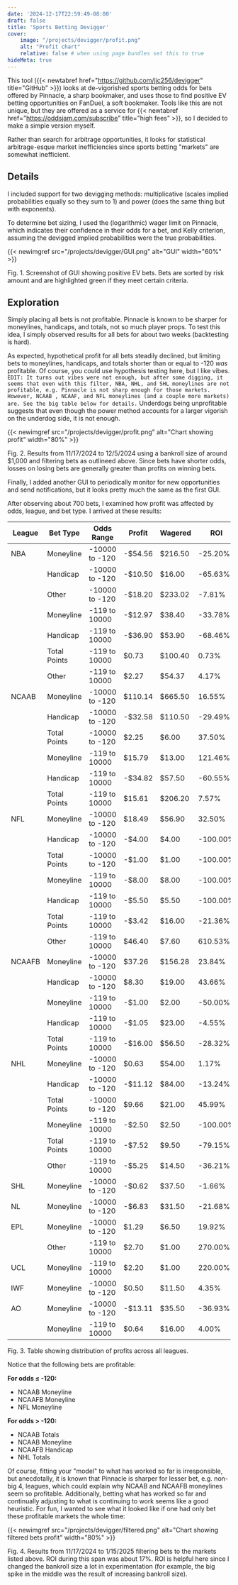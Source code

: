 ```yaml
---
date: '2024-12-17T22:59:49-08:00'
draft: false
title: 'Sports Betting Devigger'
cover:
    image: "/projects/devigger/profit.png"
    alt: "Profit chart"
    relative: false # when using page bundles set this to true
hideMeta: true
---
```


This tool ({{< newtabref href="https://github.com/jjc256/devigger" title="GitHub" >}}) looks at de-vigorished sports betting odds for bets offered by Pinnacle, a sharp bookmaker, and uses those to find positive EV betting opportunities on FanDuel, a soft bookmaker. Tools like this are not unique, but they are offered as a service for {{< newtabref href="https://oddsjam.com/subscribe" title="high fees" >}}, so I decided to make a simple version myself.

Rather than search for arbitrage opportunities, it looks for statistical arbitrage-esque market inefficiencies since sports betting "markets" are somewhat inefficient.

## Details

I included support for two devigging methods: multiplicative (scales implied probabilities equally so they sum to 1) and power (does the same thing but with exponents).

To determine bet sizing, I used the (logarithmic) wager limit on Pinnacle, which indicates their confidence in their odds for a bet, and Kelly criterion, assuming the devigged implied probabilities were the true probabilities.

{{< newimgref src="/projects/devigger/GUI.png" alt="GUI" width="60%" >}}
<figcaption>Fig. 1. Screenshot of GUI showing positive EV bets. Bets are sorted by risk amount and are highlighted green if they meet certain criteria.</figcaption>

## Exploration

Simply placing all bets is not profitable. Pinnacle is known to be sharper for moneylines, handicaps, and totals, not so much player props. To test this idea, I simply observed results for all bets for about two weeks (backtesting is hard).

As expected, hypothetical profit for all bets steadily declined, but limiting bets to moneylines, handicaps, and totals shorter than or equal to -120 *was* profitable. Of course, you could use hypothesis testing here, but I like vibes. `EDIT: It turns out vibes were not enough, but after some digging, it seems that even with this filter, NBA, NHL, and SHL moneylines are not profitable, e.g. Pinnacle is not sharp enough for those markets. However, NCAAB , NCAAF, and NFL moneylines (and a couple more markets) are. See the big table below for details.` Underdogs being unprofitable suggests that even though the power method accounts for a larger vigorish on the underdog side, it is not enough.

{{< newimgref src="/projects/devigger/profit.png" alt="Chart showing profit" width="80%" >}}
<figcaption>Fig. 2. Results from 11/17/2024 to 12/5/2024 using a bankroll size of around $1,000 and filtering bets as outlineed above. Since bets have shorter odds, losses on losing bets are generally greater than profits on winning bets.</figcaption>

Finally, I added another GUI to periodically monitor for new opportunities and send notifications, but it looks pretty much the same as the first GUI.

After observing about 700 bets, I examined how profit was affected by odds, league, and bet type. I arrived at these results:

| League | Bet Type | Odds Range | Profit | Wagered | ROI |
|--------|-----------|------------|---------|----------|-----|
| NBA | Moneyline | -10000 to -120 | -$54.56 | $216.50 | -25.20% |
| | Handicap | -10000 to -120 | -$10.50 | $16.00 | -65.63% |
| | Other | -10000 to -120 | -$18.20 | $233.02 | -7.81% |
| | Moneyline | -119 to 10000 | -$12.97 | $38.40 | -33.78% |
| | Handicap | -119 to 10000 | -$36.90 | $53.90 | -68.46% |
| | Total Points | -119 to 10000 | $0.73 | $100.40 | 0.73% |
| | Other | -119 to 10000 | $2.27 | $54.37 | 4.17% |
| NCAAB | Moneyline | -10000 to -120 | $110.14 | $665.50 | 16.55% |
| | Handicap | -10000 to -120 | -$32.58 | $110.50 | -29.49% |
| | Total Points | -10000 to -120 | $2.25 | $6.00 | 37.50% |
| | Moneyline | -119 to 10000 | $15.79 | $13.00 | 121.46% |
| | Handicap | -119 to 10000 | -$34.82 | $57.50 | -60.55% |
| | Total Points | -119 to 10000 | $15.61 | $206.20 | 7.57% |
| NFL | Moneyline | -10000 to -120 | $18.49 | $56.90 | 32.50% |
| | Handicap | -10000 to -120 | -$4.00 | $4.00 | -100.00% |
| | Total Points | -10000 to -120 | -$1.00 | $1.00 | -100.00% |
| | Moneyline | -119 to 10000 | -$8.00 | $8.00 | -100.00% |
| | Handicap | -119 to 10000 | -$5.50 | $5.50 | -100.00% |
| | Total Points | -119 to 10000 | -$3.42 | $16.00 | -21.36% |
| | Other | -119 to 10000 | $46.40 | $7.60 | 610.53% |
| NCAAFB | Moneyline | -10000 to -120 | $37.26 | $156.28 | 23.84% |
| | Handicap | -10000 to -120 | $8.30 | $19.00 | 43.66% |
| | Moneyline | -119 to 10000 | -$1.00 | $2.00 | -50.00% |
| | Handicap | -119 to 10000 | -$1.05 | $23.00 | -4.55% |
| | Total Points | -119 to 10000 | -$16.00 | $56.50 | -28.32% |
| NHL | Moneyline | -10000 to -120 | $0.63 | $54.00 | 1.17% |
| | Handicap | -10000 to -120 | -$11.12 | $84.00 | -13.24% |
| | Total Points | -10000 to -120 | $9.66 | $21.00 | 45.99% |
| | Moneyline | -119 to 10000 | -$2.50 | $2.50 | -100.00% |
| | Total Points | -119 to 10000 | -$7.52 | $9.50 | -79.15% |
| | Other | -119 to 10000 | -$5.25 | $14.50 | -36.21% |
| SHL | Moneyline | -10000 to -120 | -$0.62 | $37.50 | -1.66% |
| NL | Moneyline | -10000 to -120 | -$6.83 | $31.50 | -21.68% |
| EPL | Moneyline | -10000 to -120 | $1.29 | $6.50 | 19.92% |
| | Other | -119 to 10000 | $2.70 | $1.00 | 270.00% |
| UCL | Moneyline | -119 to 10000 | $2.20 | $1.00 | 220.00% |
| IWF | Moneyline | -10000 to -120 | $0.50 | $11.50 | 4.35% |
| AO | Moneyline | -10000 to -120 | -$13.11 | $35.50 | -36.93% |
| | Moneyline | -119 to 10000 | $0.64 | $16.00 | 4.00% |
<figcaption>Fig. 3. Table showing distribution of profits across all leagues.</figcaption>

Notice that the following bets are profitable:

**For odds ≤ -120:**
- NCAAB Moneyline
- NCAAFB Moneyline
- NFL Moneyline

**For odds > -120:**
- NCAAB Totals
- NCAAB Moneyline
- NCAAFB Handicap
- NHL Totals

Of course, fitting your "model" to what has worked so far is irresponsible, but anecdotally, it is known that Pinnacle is sharper for lesser bet, e.g. non-big 4, leagues, which could explain why NCAAB and NCAAFB moneylines seem so profitable. Additionally, betting what has worked so far and continually adjusting to what is continuing to work seems like a good heuristic. For fun, I wanted to see what it looked like if one had only bet these profitable markets the whole time:

{{< newimgref src="/projects/devigger/filtered.png" alt="Chart showing filtered bets profit" width="80%" >}}
<figcaption>Fig. 4. Results from 11/17/2024 to 1/15/2025 filtering bets to the markets listed above. ROI during this span was about 17%. ROI is helpful here since I changed the bankroll size a lot in experimentation (for example, the big spike in the middle was the result of increasing bankroll size).</figcaption>